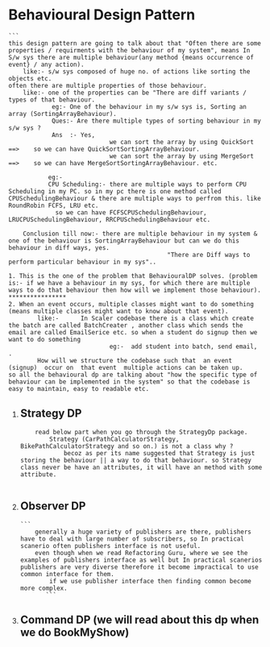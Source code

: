 # Behavioural Design Pattern
    ``` 
    this design pattern are going to talk about that "Often there are some properties / requirments with the behaviour of my system", means In S/w sys there are multiple behaviour(any method {means occurrence of event} / any action).
        like:- s/w sys composed of huge no. of actions like sorting the objects etc. 
    often there are multiple properties of those behaviour.
        like:- one of the properties can be "There are diff variants / types of that behaviour.
                eg:- One of the behaviour in my s/w sys is, Sorting an array (SortingArrayBehaviour).
                Ques:- Are there multiple types of sorting behaviour in my s/w sys ?
                Ans  :- Yes, 
                                we can sort the array by using QuickSort    ==>    so we can have QuickSortSortingArrayBehaviour.
                                we can sort the array by using MergeSort    ==>    so we can have MergeSortSortingArrayBehaviour. etc. 
               
               eg:- 
               CPU Scheduling:- there are multiple ways to perform CPU Scheduling in my PC. so in my pc there is one method called CPUSchedulingBehaviour & there are multiple ways to perfrom this. like RoundRobin FCFS, LRU etc.  
                 so we can have FCFSCPUSchedulingBehaviour, LRUCPUSchedulingBehaviour, RRCPUSchedulingBehaviour etc. 
    
        Conclusion till now:- there are multiple behaviour in my system & one of the behaviour is SortingArrayBehaviour but can we do this behaviour in diff ways, yes.  
                                                "There are Diff ways to perform particular behaviour in my sys"..

    1. This is the one of the problem that BehaviouralDP solves. (problem is:- if we have a behaviour in my sys, for which there are multiple ways to do that behaviour then how will we implement those behaviour).                ****************
    2. When an event occurs, multiple classes might want to do something (means multiple classes might want to know about that event).
            like:-      In Scaler codebase there is a class which create the batch are called BatchCreater , another class which sends the email are called EmailSerice etc. so when a student do signup then we want to do something
                                eg:-  add student into batch, send email, .
            How will we structure the codebase such that  an event (signup)  occur on  that event  multiple actions can be taken up.
    so all the behavioural dp are talking about "how the specific type of behaviour can be implemented in the system" so that the codebase is easy to maintain, easy to readable etc.

1.  ## Strategy DP  
    ```
        read below part when you go through the StrategyDp package. 
            Strategy (CarPathCalculatorStrategy, BikePathCalculatorStrategy and so on.) is not a class why ?
                becoz as per its name suggested that Strategy is just storing the behaviour || a way to do that behaviour. so Strategy class never be have an attributes, it will have an method with some attribute.
    
    
    ```
2.  ## Observer DP
        ```
            generally a huge variety of publishers are there, publishers have to deal with large number of subscribers, so In practical scanerio often publishers interface is not useful.
            even though when we read Refactoring Guru, where we see the examples of publishers interface as well but In practical scanerios publishers are very diverse therefore it become impractical to use common interface for them.
                if we use publisher interface then finding common become more complex. 
               ```
3.  ## Command DP    (we will read about this dp when we do BookMyShow)
       ```